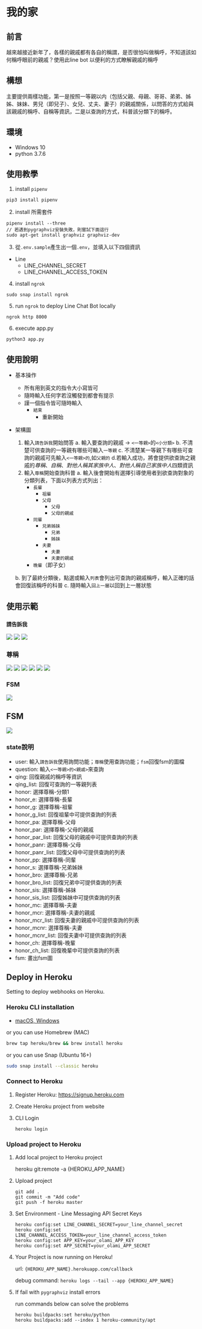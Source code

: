 # 我的家

## 前言
越來越接近新年了，各樣的親戚都有各自的稱謂，是否很怕叫做稱呼，不知道該如何稱呼眼前的親戚？使用此line bot 以便利的方式瞭解親戚的稱呼

## 構想
主要提供兩樣功能，第一是按照一等親以内（包括父親、母親、哥哥、弟弟、姊姊、妹妹、男兒（即兒子）、女兒、丈夫、妻子）的親戚關係，以問答的方式給與該親戚的稱呼、自稱等資訊，二是以查詢的方式，科普該分類下的稱呼。

## 環境
- Windows 10
- python 3.7.6

## 使用教學
1. install `pipenv`
```shell
pip3 install pipenv
```
2. install 所需套件
```shell
pipenv install --three
// 若遇到pygraphviz安裝失敗，則嘗試下面這行
sudo apt-get install graphviz graphviz-dev
```
3. 從`.env.sample`產生出一個`.env`，並填入以下四個資訊

- Line
    - LINE_CHANNEL_SECRET
    - LINE_CHANNEL_ACCESS_TOKEN

4. install `ngrok`

```shell
sudo snap install ngrok
```
5. run `ngrok` to deploy Line Chat Bot locally
```shell
ngrok http 8000
```
6. execute app.py
```shell
python3 app.py
```

## 使用說明
- 基本操作
    - 所有用到英文的指令大小寫皆可
    - 隨時輸入任何字若沒觸發到都會有提示
    - 謹一個指令皆可隨時輸入
        - `結束`
            - 重新開始
- 架構圖
    1. 輸入`請告訴我`開始問答
        a. 輸入要查詢的親戚 -> `<一等親>`的`<小分類>`
        b. 不清楚可供查詢的一等親有哪些可輸入`一等親`
        c. 不清楚某一等親下有哪些可查詢的親戚可先輸入`<一等親>的`,如`父親的`
        d.若輸入成功，將會提供欲查詢之親戚的*尊稱*、*自稱*、*對他人稱其家族中人*、*對他人稱自己家族中人*四類資訊
    2. 輸入`尊稱`開始查詢科普
        a. 輸入後會開始有選擇引導使用者到欲查詢對象的分類列表，下面以列表方式列出：
        - `長輩`
            - `祖輩`
            - `父母`
                - `父母`
                - `父母的親戚`
        - `同輩`
            - `兄弟姊妹`
                - `兄弟`
                - `姊妹`
            - `夫妻`    
                - `夫妻`
                - `夫妻的親戚`
        - `晚輩`（即子女）
    
    b. 到了最終分類後，點選或輸入`列表`會列出可查詢的親戚稱呼，輸入正確的話會回復該稱呼的科普
    c. 隨時輸入`回上一層`以回到上一層狀態


## 使用示範
### `請告訴我`
![](https://i.imgur.com/EOFlNvM.png)
![](https://i.imgur.com/83nWKt7.png)
![](https://i.imgur.com/gIPUlED.png)
### 尊稱
![](https://i.imgur.com/PAhe99o.jpg)
![](https://i.imgur.com/YYbevfS.png)
![](https://i.imgur.com/6z9Jqev.png)
![](https://i.imgur.com/0fCwe4V.png)
![](https://i.imgur.com/6mVHgXG.png)
![](https://i.imgur.com/bEC1Uz2.png)

### FSM
![](https://i.imgur.com/T8D6y5G.png)

## FSM
![](https://i.imgur.com/TOmseXT.jpg)

### state說明
- user: 輸入`請告訴我`使用詢問功能；`尊稱`使用查詢功能；`fsm`回復fsm的圖檔
- question: 輸入`<一等親>的<親戚>`來查詢
- qing: 回復親戚的稱呼等資訊
- qing_list: 回復可查詢的一等親列表 
- honor: 選擇尊稱-分類1
- honor_e: 選擇尊稱-長輩
- honor_g: 選擇尊稱-祖輩
- honor_g_list: 回復祖輩中可提供查詢的列表
- honor_pa: 選擇尊稱-父母
- honor_par: 選擇尊稱-父母的親戚
- honor_par_list: 回復父母的親戚中可提供查詢的列表
- honor_panr: 選擇尊稱-父母
- honor_panr_list: 回復父母中可提供查詢的列表
- honor_pp: 選擇尊稱-同輩
- honor_s: 選擇尊稱-兄弟姊妹
- honor_bro: 選擇尊稱-兄弟
- honor_bro_list: 回復兄弟中可提供查詢的列表
- honor_sis: 選擇尊稱-姊妹
- honor_sis_list: 回復姊妹中可提供查詢的列表
- honor_mc: 選擇尊稱-夫妻
- honor_mcr: 選擇尊稱-夫妻的親戚
- honor_mcr_list: 回復夫妻的親戚中可提供查詢的列表
- honor_mcnr: 選擇尊稱-夫妻
- honor_mcnr_list: 回復夫妻中可提供查詢的列表
- honor_ch: 選擇尊稱-晚輩
- honor_ch_list: 回復晚輩中可提供查詢的列表
- fsm: 畫出fsm圖

## Deploy in Heroku
Setting to deploy webhooks on Heroku.

### Heroku CLI installation

* [macOS, Windows](https://devcenter.heroku.com/articles/heroku-cli)

or you can use Homebrew (MAC)
```sh
brew tap heroku/brew && brew install heroku
```

or you can use Snap (Ubuntu 16+)
```sh
sudo snap install --classic heroku
```

### Connect to Heroku

1. Register Heroku: https://signup.heroku.com

2. Create Heroku project from website

3. CLI Login

	`heroku login`

### Upload project to Heroku

1. Add local project to Heroku project

	heroku git:remote -a {HEROKU_APP_NAME}

2. Upload project

	```
	git add .
	git commit -m "Add code"
	git push -f heroku master
	```

3. Set Environment - Line Messaging API Secret Keys

	```
	heroku config:set LINE_CHANNEL_SECRET=your_line_channel_secret
	heroku config:set LINE_CHANNEL_ACCESS_TOKEN=your_line_channel_access_token
    heroku config:set APP_KEY=your_olami_APP_KEY
    heroku config:set APP_SECRET=your_olami_APP_SECRET
	```

4. Your Project is now running on Heroku!

	url: `{HEROKU_APP_NAME}.herokuapp.com/callback`

	debug command: `heroku logs --tail --app {HEROKU_APP_NAME}`

5. If fail with `pygraphviz` install errors

	run commands below can solve the problems
	```
	heroku buildpacks:set heroku/python
	heroku buildpacks:add --index 1 heroku-community/apt
	```
